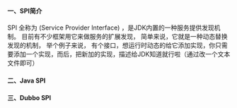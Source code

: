 #### 一、SPI简介

SPI 全称为 (Service Provider Interface) ，是JDK内置的一种服务提供发现机制。 目前有不少框架用它来做服务的扩展发现， 简单来说，它就是一种动态替换发现的机制， 举个例子来说， 有个接口，想运行时动态的给它添加实现，你只需要添加一个实现，而后，把新加的实现，描述给JDK知道就行啦（通过改一个文本文件即可）

#### 二、Java SPI

#### 三、Dubbo SPI

